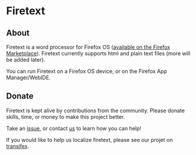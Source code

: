 # Firetext
## About
Firetext is a word processor for Firefox OS (<a href="https://marketplace.firefox.com/app/firetext">available on the Firefox Marketplace</a>).  Firetext currently supports html and plain text files (more will be added later).

You can run Firetext on a Firefox OS device, or on the Firefox App Manager/WebIDE.


## Donate
Firetext is kept alive by contributions from the community.
Please donate skills, time, or money to make this project better.
  
Take an <a href="https://github.com/Codexa/Firetext/issues">issue</a>,
or contact <a href="mailto:codexa.contact@gmail.com">us</a> to learn how you can help!

If you would like to help us localize firetext, please see our projet on 
<a href="https://www.transifex.com/projects/p/firetext/">transifex</a>.
